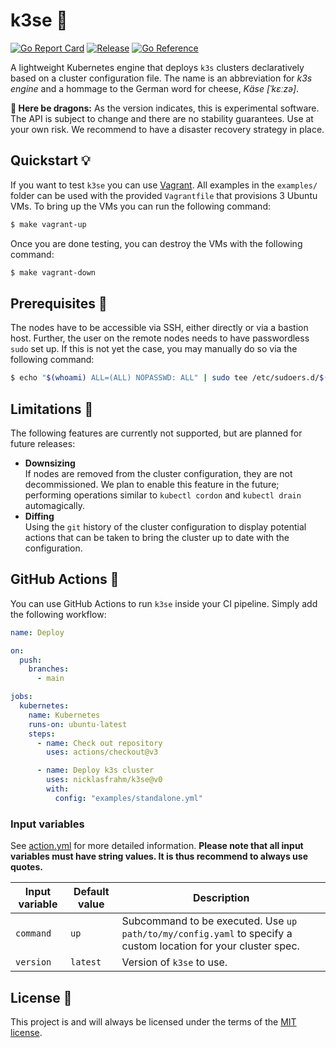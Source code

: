 # k3se 🧀

[![Go Report Card](https://goreportcard.com/badge/github.com/nicklasfrahm/k3se?style=flat-square)](https://goreportcard.com/report/github.com/nicklasfrahm/k3se)
[![Release](https://img.shields.io/github/release/nicklasfrahm/k3se.svg?style=flat-square)](https://github.com/nicklasfrahm/k3se/releases/latest)
[![Go Reference](https://img.shields.io/badge/Go-reference-informational.svg?style=flat-square)](https://pkg.go.dev/github.com/nicklasfrahm/k3se)

A lightweight Kubernetes engine that deploys `k3s` clusters declaratively based on a cluster configuration file. The name is an abbreviation for _k3s engine_ and a hommage to the German word for cheese, _Käse [ˈkɛːzə]_.

**🐉 Here be dragons:** As the version indicates, this is experimental software. The API is subject to change and there are no stability guarantees. Use at your own risk. We recommend to have a disaster recovery strategy in place.

## Quickstart 💡

If you want to test `k3se` you can use [Vagrant][website-vagrant]. All examples in the `examples/` folder can be used with the provided `Vagrantfile` that provisions 3 Ubuntu VMs. To bring up the VMs you can run the following command:

```bash
$ make vagrant-up
```

Once you are done testing, you can destroy the VMs with the following command:

```bash
$ make vagrant-down
```

## Prerequisites 📝

The nodes have to be accessible via SSH, either directly or via a bastion host. Further, the user on the remote nodes needs to have passwordless `sudo` set up. If this is not yet the case, you may manually do so via the following command:

```bash
$ echo "$(whoami) ALL=(ALL) NOPASSWD: ALL" | sudo tee /etc/sudoers.d/$(whoami)
```

## Limitations 🚨

The following features are currently not supported, but are planned for future releases:

- **Downsizing**  
  If nodes are removed from the cluster configuration, they are not decommissioned. We plan to enable this feature in the future; performing operations similar to `kubectl cordon` and `kubectl drain` automagically.
- **Diffing**  
  Using the `git` history of the cluster configuration to display potential actions that can be taken to bring the cluster up to date with the configuration.

## GitHub Actions 🤖

You can use GitHub Actions to run `k3se` inside your CI pipeline. Simply add the following workflow:

```yaml
name: Deploy

on:
  push:
    branches:
      - main

jobs:
  kubernetes:
    name: Kubernetes
    runs-on: ubuntu-latest
    steps:
      - name: Check out repository
        uses: actions/checkout@v3

      - name: Deploy k3s cluster
        uses: nicklasfrahm/k3se@v0
        with:
          config: "examples/standalone.yml"
```

### Input variables

See [action.yml](./action.yml) for more detailed information. **Please note that all input variables must have string values. It is thus recommend to always use quotes.**

| Input variable | Default value | Description                                                                                                    |
| -------------- | ------------- | -------------------------------------------------------------------------------------------------------------- |
| `command`      | `up`          | Subcommand to be executed. Use `up path/to/my/config.yaml` to specify a custom location for your cluster spec. |
| `version`      | `latest`      | Version of `k3se` to use.                                                                                      |

## License 📄

This project is and will always be licensed under the terms of the [MIT license][file-license].

[file-license]: https://www.apache.org/licenses/LICENSE-2.0
[website-vagrant]: https://vagrantup.com
